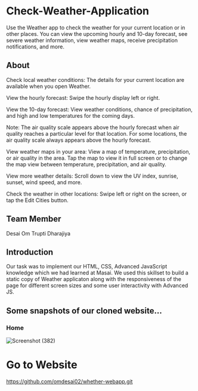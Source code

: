 
#  Check-Weather-Application
Use the Weather app to check the weather for your current location or in other places. You can view the upcoming hourly and 10-day forecast, see severe weather information, view weather maps, receive precipitation notifications, and more.
 

## About
Check local weather conditions: The details for your current location are available when you open Weather.

View the hourly forecast: Swipe the hourly display left or right.

View the 10-day forecast: View weather conditions, chance of precipitation, and high and low temperatures for the coming days.

Note: The air quality scale appears above the hourly forecast when air quality reaches a particular level for that location. For some locations, the air quality scale always appears above the hourly forecast.

View weather maps in your area: View a map of temperature, precipitation, or air quality in the area. Tap the map to view it in full screen or to change the map view between temperature, precipitation, and air quality.

View more weather details: Scroll down to view the UV index, sunrise, sunset, wind speed, and more.

Check the weather in other locations: Swipe left or right on the screen, or tap the Edit Cities button.
 

## Team Member
Desai Om 
Trupti Dharajiya
## Introduction
Our task was to implement our HTML, CSS, Advanced JavaScript  knowledge which we had learned at Masai. We used this skillset to build a static copy of Weather applicaton along with the responsiveness of the page for different screen sizes and some user interactivity with Advanced JS.
 
## Some snapshots of our cloned website…
### Home
![Screenshot (382)](https://i.ibb.co/SJ5k3Dg/Weather-app.jpg)
 

# Go to Website
https://github.com/omdesai02/whether-webapp.git

